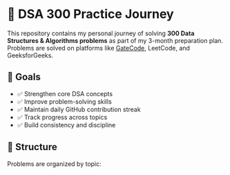 # 🧠 DSA 300 Practice Journey

This repository contains my personal journey of solving **300 Data Structures & Algorithms problems** as part of my 3-month preparation plan. Problems are solved on platforms like [GateCode](https://gatecode.io), LeetCode, and GeeksforGeeks.

## 🎯 Goals

- ✅ Strengthen core DSA concepts
- ✅ Improve problem-solving skills
- ✅ Maintain daily GitHub contribution streak
- ✅ Track progress across topics
- ✅ Build consistency and discipline

## 📁 Structure

Problems are organized by topic:

